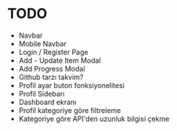 # TODO

- Navbar
- Mobile Navbar
- Login / Register Page
- Add - Update Item Modal
- Add Progress Modal
- Github tarzı takvim?
- Profil ayar buton fonksiyonelitesi
- Profil Sidebarı
- Dashboard ekranı
- Profil kategoriye göre filtreleme
- Kategoriye göre API'den uzunluk bilgisi çekme
